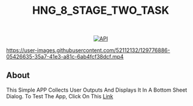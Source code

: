 <h1 align="center">HNG_8_STAGE_TWO_TASK</h1></br>
<p align="center">
  <a href="https://android-arsenal.com/api?level=21"><img alt="API" src="https://img.shields.io/badge/API-21%2B-brightgreen.svg?style=flat"/></a>
</p>

https://user-images.githubusercontent.com/52112132/129776886-05426635-35a7-41e3-a81c-6ab4fcf38dcf.mp4

## About
This Simple APP Collects User Outputs And Displays It In A Bottom Sheet Dialog.
To Test The App, Click On This [Link](https://appetize.io/app/4ngxrkqqd06mqreyef4bgmcnkc)
